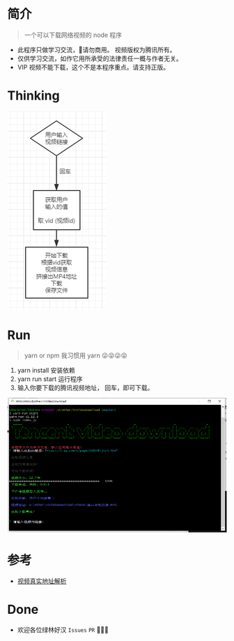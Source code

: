 # 简介
> 一个可以下载网络视频的 node 程序

+ 此程序只做学习交流，🚫请勿商用。 视频版权为腾讯所有。
+ 仅供学习交流，如作它用所承受的法律责任一概与作者无关。
+ VIP 视频不能下载，这个不是本程序重点。请支持正版。


# Thinking

![](https://raw.githubusercontent.com/JayCJP/downloadTcVideo/master/thinking.png)

# Run

> yarn or npm  我习惯用 yarn 😜😝😜😝

1. yarn install 安装依赖
2. yarn run start  运行程序
3. 输入你要下载的腾讯视频地址， 回车，即可下载。

![](https://raw.githubusercontent.com/JayCJP/downloadTcVideo/master/running.png)

# 参考

+ [视频真实地址解析](https://blog.csdn.net/Szu_IT_Man/article/details/80449751)

# Done

+ 欢迎各位绿林好汉 `Issues` `PR` 🤙🤙🤙
